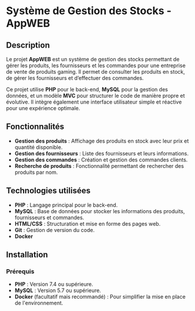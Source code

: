 # Système de Gestion des Stocks - AppWEB

## Description

Le projet **AppWEB** est un système de gestion des stocks permettant de gérer les produits, les fournisseurs et les commandes pour une entreprise de vente de produits gaming. Il permet de consulter les produits en stock, de gérer les fournisseurs et d’effectuer des commandes.

Ce projet utilise **PHP** pour le back-end, **MySQL** pour la gestion des données, et un modèle **MVC** pour structurer le code de manière propre et évolutive. Il intègre également une interface utilisateur simple et réactive pour une expérience optimale.

## Fonctionnalités

- **Gestion des produits** : Affichage des produits en stock avec leur prix et quantité disponible.
- **Gestion des fournisseurs** : Liste des fournisseurs et leurs informations.
- **Gestion des commandes** : Création et gestion des commandes clients.
- **Recherche de produits** : Fonctionnalité permettant de rechercher des produits par nom.

## Technologies utilisées

- **PHP** : Langage principal pour le back-end.
- **MySQL** : Base de données pour stocker les informations des produits, fournisseurs et commandes.
- **HTML/CSS** : Structuration et mise en forme des pages web.
- **Git** : Gestion de version du code.
- **Docker** 

## Installation

### Prérequis

- **PHP** : Version 7.4 ou supérieure.
- **MySQL** : Version 5.7 ou supérieure.
- **Docker** (facultatif mais recommandé) : Pour simplifier la mise en place de l'environnement.
